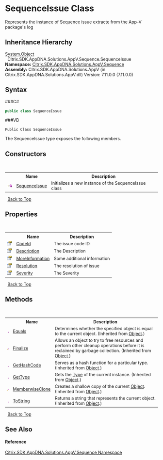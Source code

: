 # SequenceIssue Class
 

Represents the instance of Sequence issue extracte from the App-V package's log


## Inheritance Hierarchy
<a href="http://msdn2.microsoft.com/en-us/library/e5kfa45b" target="_blank">System.Object</a><br />&nbsp;&nbsp;Citrix.SDK.AppDNA.Solutions.AppV.Sequence.SequenceIssue<br />
**Namespace:**&nbsp;<a href="N_Citrix_SDK_AppDNA_Solutions_AppV_Sequence">Citrix.SDK.AppDNA.Solutions.AppV.Sequence</a><br />**Assembly:**&nbsp;Citrix.SDK.AppDNA.Solutions.AppV (in Citrix.SDK.AppDNA.Solutions.AppV.dll) Version: 7.11.0.0 (7.11.0.0)

## Syntax

###C#
```csharp
public class SequenceIssue
```

###VB
```vbnet
Public Class SequenceIssue
```

The SequenceIssue type exposes the following members.


## Constructors
&nbsp;<table><tr><th></th><th>Name</th><th>Description</th></tr><tr><td>![Public method](media/pubmethod.gif "Public method")</td><td><a href="M_Citrix_SDK_AppDNA_Solutions_AppV_Sequence_SequenceIssue__ctor">SequenceIssue</a></td><td>
Initializes a new instance of the SequenceIssue class</td></tr></table>&nbsp;
<a href="#sequenceissue-class">Back to Top</a>

## Properties
&nbsp;<table><tr><th></th><th>Name</th><th>Description</th></tr><tr><td>![Public property](media/pubproperty.gif "Public property")</td><td><a href="P_Citrix_SDK_AppDNA_Solutions_AppV_Sequence_SequenceIssue_CodeId">CodeId</a></td><td>
The issue code ID</td></tr><tr><td>![Public property](media/pubproperty.gif "Public property")</td><td><a href="P_Citrix_SDK_AppDNA_Solutions_AppV_Sequence_SequenceIssue_Description">Description</a></td><td>
The Description</td></tr><tr><td>![Public property](media/pubproperty.gif "Public property")</td><td><a href="P_Citrix_SDK_AppDNA_Solutions_AppV_Sequence_SequenceIssue_MoreInformation">MoreInformation</a></td><td>
Some additional information</td></tr><tr><td>![Public property](media/pubproperty.gif "Public property")</td><td><a href="P_Citrix_SDK_AppDNA_Solutions_AppV_Sequence_SequenceIssue_Resolution">Resolution</a></td><td>
The resolution of issue</td></tr><tr><td>![Public property](media/pubproperty.gif "Public property")</td><td><a href="P_Citrix_SDK_AppDNA_Solutions_AppV_Sequence_SequenceIssue_Severity">Severity</a></td><td>
The Severity</td></tr></table>&nbsp;
<a href="#sequenceissue-class">Back to Top</a>

## Methods
&nbsp;<table><tr><th></th><th>Name</th><th>Description</th></tr><tr><td>![Public method](media/pubmethod.gif "Public method")</td><td><a href="http://msdn2.microsoft.com/en-us/library/bsc2ak47" target="_blank">Equals</a></td><td>
Determines whether the specified object is equal to the current object.
 (Inherited from <a href="http://msdn2.microsoft.com/en-us/library/e5kfa45b" target="_blank">Object</a>.)</td></tr><tr><td>![Protected method](media/protmethod.gif "Protected method")</td><td><a href="http://msdn2.microsoft.com/en-us/library/4k87zsw7" target="_blank">Finalize</a></td><td>
Allows an object to try to free resources and perform other cleanup operations before it is reclaimed by garbage collection.
 (Inherited from <a href="http://msdn2.microsoft.com/en-us/library/e5kfa45b" target="_blank">Object</a>.)</td></tr><tr><td>![Public method](media/pubmethod.gif "Public method")</td><td><a href="http://msdn2.microsoft.com/en-us/library/zdee4b3y" target="_blank">GetHashCode</a></td><td>
Serves as a hash function for a particular type.
 (Inherited from <a href="http://msdn2.microsoft.com/en-us/library/e5kfa45b" target="_blank">Object</a>.)</td></tr><tr><td>![Public method](media/pubmethod.gif "Public method")</td><td><a href="http://msdn2.microsoft.com/en-us/library/dfwy45w9" target="_blank">GetType</a></td><td>
Gets the <a href="http://msdn2.microsoft.com/en-us/library/42892f65" target="_blank">Type</a> of the current instance.
 (Inherited from <a href="http://msdn2.microsoft.com/en-us/library/e5kfa45b" target="_blank">Object</a>.)</td></tr><tr><td>![Protected method](media/protmethod.gif "Protected method")</td><td><a href="http://msdn2.microsoft.com/en-us/library/57ctke0a" target="_blank">MemberwiseClone</a></td><td>
Creates a shallow copy of the current <a href="http://msdn2.microsoft.com/en-us/library/e5kfa45b" target="_blank">Object</a>.
 (Inherited from <a href="http://msdn2.microsoft.com/en-us/library/e5kfa45b" target="_blank">Object</a>.)</td></tr><tr><td>![Public method](media/pubmethod.gif "Public method")</td><td><a href="http://msdn2.microsoft.com/en-us/library/7bxwbwt2" target="_blank">ToString</a></td><td>
Returns a string that represents the current object.
 (Inherited from <a href="http://msdn2.microsoft.com/en-us/library/e5kfa45b" target="_blank">Object</a>.)</td></tr></table>&nbsp;
<a href="#sequenceissue-class">Back to Top</a>

## See Also


#### Reference
<a href="N_Citrix_SDK_AppDNA_Solutions_AppV_Sequence">Citrix.SDK.AppDNA.Solutions.AppV.Sequence Namespace</a><br />